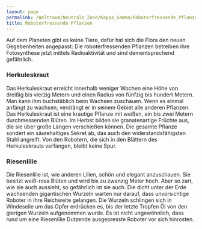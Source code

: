 ```yaml
---
layout: page
permalink: /Weltraum/Neutrale_Zone/Kappa_Gamma/Roboterfressende_Pflanzen
title: Roboterfressende Pflanzen
---
```




Auf dem Planeten gibt es keine Tiere, dafür hat sich die Flora den neuen Gegebenheiten angepasst: Die roboterfressenden Pflanzen betreiben ihre Fotosynthese jetzt mittels Radioaktivität und sind dementsprechend gefährlich.

### Herkuleskraut

Das Herkuleskraut erreicht innerhalb weniger Wochen eine Höhe von dreißig bis vierzig Metern und einen Radius von fünfzig bis hundert Metern. Man kann ihm buchstäblich beim Wachsen zuschauen. Wenn es einmal anfängt zu wachsen, verdrängt er in seinem Gebiet alle anderen Pflanzen. Das Herkuleskraut ist eine krautige Pflanze mit weißen, ein bis zwei Metern durchmessenden Blüten. Im Herbst bilden sie granatenartige Früchte aus, die sie über große Längen verschießen können. Die gesamte Pflanze sondert ein säurehaltiges Sekret ab, das auch den widerstandsfähigsten Stahl angreift. Von den Robotern, die sich in den Blättern des Herkuleskrauts verfangen, bleibt keine Spur.

### Riesenlilie

Die Riesenlilie ist, wie anderen Lilien, schön und elegant anzuschauen. Sie besitzt weiß-rosa Blüten und wird bis zu zwanzig Meter hoch. Aber so zart, wie sie auch aussieht, so gefährlich ist sie auch. Die dicht unter der Erde wachsenden gigantischen Wurzeln warten nur darauf, dass unvorsichtige Roboter in ihre Reichweite gelangen. Die Wurzeln schlingen sich in Windeseile um das Opfer erdrücken es, bis der letzte Tropfen Öl von den gierigen Wurzeln aufgenommen wurde. Es ist nicht ungewöhnlich, dass rund um eine Riesenlilie Dutzende ausgepresste Roboter vor sich hinrosten.
